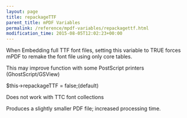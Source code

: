 ```yaml
---
layout: page
title: repackageTTF
parent_title: mPDF Variables
permalink: /reference/mpdf-variables/repackagettf.html
modification_time: 2015-08-05T12:02:23+00:00
---
```


When Embedding full TTF font files, setting this variable to TRUE forces mPDF to remake the font file using only core tables.

This may improve function with some PostScript printers (GhostScript/GSView)

$this-&gt;repackageTTF = false;(default)

Does not work with TTC font collections

Produces a slightly smaller PDF file; increased processing time.

